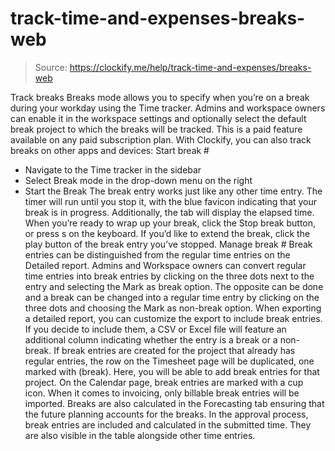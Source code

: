 # track-time-and-expenses-breaks-web

> Source: https://clockify.me/help/track-time-and-expenses/breaks-web

Track breaks
Breaks mode allows you to specify when you’re on a break during your workday using the Time tracker.
Admins and workspace owners can enable it in the workspace settings and optionally select the default break project to which the breaks will be tracked.
This is a paid feature available on any paid subscription plan.
With Clockify, you can also track breaks on other apps and devices:
Start break #
- Navigate to the Time tracker in the sidebar
- Select Break mode in the drop-down menu on the right
- Start the Break
The break entry works just like any other time entry. The timer will run until you stop it, with the blue favicon indicating that your break is in progress. Additionally, the tab will display the elapsed time.
When you’re ready to wrap up your break, click the Stop break button, or press s on the keyboard.
If you’d like to extend the break, click the play button of the break entry you’ve stopped.
Manage break #
Break entries can be distinguished from the regular time entries on the Detailed report.
Admins and Workspace owners can convert regular time entries into break entries by clicking on the three dots next to the entry and selecting the Mark as break option. The opposite can be done and a break can be changed into a regular time entry by clicking on the three dots and choosing the Mark as non-break option.
When exporting a detailed report, you can customize the export to include break entries. If you decide to include them, a CSV or Excel file will feature an additional column indicating whether the entry is a break or a non-break.
If break entries are created for the project that already has regular entries, the row on the Timesheet page will be duplicated, one marked with (break). Here, you will be able to add break entries for that project.
On the Calendar page, break entries are marked with a cup icon.
When it comes to invoicing, only billable break entries will be imported.
Breaks are also calculated in the Forecasting tab ensuring that the future planning accounts for the breaks.
In the approval process, break entries are included and calculated in the submitted time. They are also visible in the table alongside other time entries.